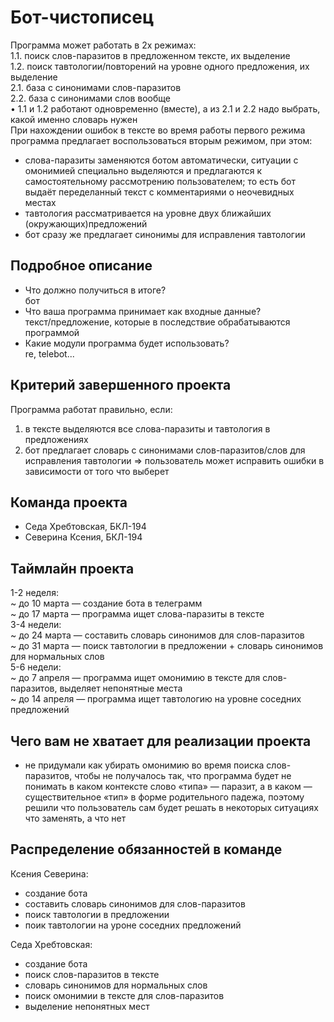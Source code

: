 # Бот-чистописец

Программа может работать в 2х режимах:  
1.1. поиск слов-паразитов в предложенном тексте, их выделение   
1.2. поиск тавтологии/повторений на уровне одного предложения, их выделение    
2.1. база с синонимами слов-паразитов  
2.2. база с синонимами слов вообще  
• 1.1 и 1.2 работают одновременно (вместе), а из 2.1 и 2.2 надо выбрать, какой именно словарь нужен  
При нахождении ошибок в тексте во время работы первого режима программа предлагает воспользоваться вторым режимом, при этом:  
- слова-паразиты заменяются ботом автоматически, ситуации с омонимией специально выделяются и предлагаются к самостоятельному рассмотрению пользователем; то есть бот выдаёт переделанный текст с комментариями о неочевидных местах  
- тавтология рассматривается на уровне двух ближайших (окружающих)предложений  
- бот сразу же предлагает синонимы для исправления тавтологии  
## Подробное описание

- Что должно получиться в итоге?  
бот  
- Что ваша программа принимает как входные данные?  
текст/предложение, которые в последствие обрабатываются программой  
- Какие модули программа будет использовать?  
re, telebot...  

## Критерий завершенного проекта

Программа работат правильно, если: 
1) в тексте выделяются все слова-паразиты и тавтология в предложениях
2) бот предлагает словарь с синонимами слов-паразитов/слов для исправления тавтологии => пользователь может исправить ошибки в зависимости от того что выберет 

## Команда проекта

- Седа Хребтовская, БКЛ-194
- Северина Ксения, БКЛ-194

## Таймлайн проекта

1-2 неделя:  
~ до 10 марта — создание бота в телеграмм   
~ до 17 марта — программа ищет слова-паразиты в тексте  
3-4 недели:  
~ до 24 марта — составить словарь синонимов для слов-паразитов  
~ до 31 марта — поиск тавтологии в предложении + словарь синонимов для нормальных слов  
5-6 недели:  
~ до 7 апреля — программа ищет омонимию в тексте для слов-паразитов, выделяет непонятные места  
~ до 14 апреля — программа ищет тавтологию на уровне соседних предложений  

## Чего вам не хватает для реализации проекта

- не придумали как убирать омонимию во время поиска слов-паразитов, чтобы не получалось так, что программа будет не понимать в каком контексте слово «типа» — паразит, а в каком — существительное «тип» в форме родительного падежа, поэтому решили что пользователь сам будет решать в некоторых ситуациях что заменять, а что нет

## Распределение обязанностей в команде

Ксения Северина:
- создание бота
- составить словарь синонимов для слов-паразитов
- поиск тавтологии в предложении
- поик тавтологии на уроне соседних предложений

Седа Хребтовская:
- создание бота
- поиск слов-паразитов в тексте 
- словарь синонимов для нормальных слов
- поиск омонимии в тексте для слов-паразитов
- выделение непонятных мест
